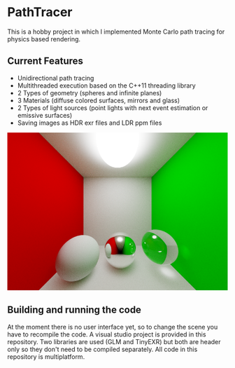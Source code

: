 # PathTracer

This is a hobby project in which I implemented Monte Carlo path tracing for physics based rendering.

## Current Features
  * Unidirectional path tracing
  * Multithreaded execution based on the C++11 threading library
  * 2 Types of geometry (spheres and infinite planes)
  * 3 Materials (diffuse colored surfaces, mirrors and glass)
  * 2 Types of light sources (point lights with next event estimation or emissive surfaces)
  * Saving images as HDR exr files and LDR ppm files


![Example Render](https://raw.githubusercontent.com/D1rk123/PathTracer/master/ExampleImages/glassMirrorDiffuseExample.png)

## Building and running the code
At the moment there is no user interface yet, so to change the scene you have to recompile the code. A visual studio project is provided in this repository. Two libraries are used (GLM and TinyEXR) but both are header only so they don't need to be compiled separately. All code in this repository is multiplatform.
